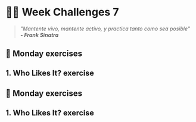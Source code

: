# :muscle::battery: Week Challenges 7
> *"Mantente vivo, mantente activo, y practica tanto como sea posible"* 
>***- Frank Sinatra***

## :date: Monday exercises
<h3 style="font-size: 20px">1. Who Likes It? exercise</h3>

## :date: Monday exercises
<h3 style="font-size: 20px">1. Who Likes It? exercise</h3>